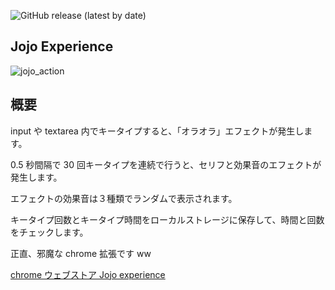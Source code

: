 ![GitHub release (latest by date)](https://img.shields.io/github/v/release/temori1919/jojo_experience)

## Jojo Experience

![jojo_action](https://user-images.githubusercontent.com/17793990/59861753-63dbe180-93bc-11e9-88fb-1c4e38eb5681.gif)

## 概要

input や textarea 内でキータイプすると、「オラオラ」エフェクトが発生します。

0.5 秒間隔で 30 回キータイプを連続で行うと、セリフと効果音のエフェクトが発生します。

エフェクトの効果音は３種類でランダムで表示されます。

キータイプ回数とキータイプ時間をローカルストレージに保存して、時間と回数をチェックします。

正直、邪魔な chrome 拡張です ww

[chrome ウェブストア Jojo experience](https://chrome.google.com/webstore/detail/jojo-experience/foinkfknclhpkpbomacdfjfbaklgifpk)

